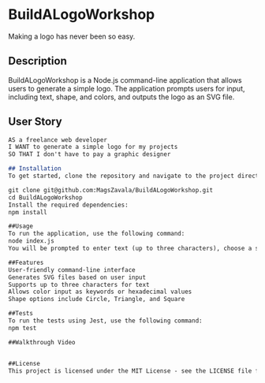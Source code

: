 # BuildALogoWorkshop
Making a logo has never been so easy.

## Description
BuildALogoWorkshop is a Node.js command-line application that allows users to generate a simple logo. The application prompts users for input, including text, shape, and colors, and outputs the logo as an SVG file.

## User Story
```md
AS a freelance web developer  
I WANT to generate a simple logo for my projects  
SO THAT I don't have to pay a graphic designer

## Installation
To get started, clone the repository and navigate to the project directory:

git clone git@github.com:MagsZavala/BuildALogoWorkshop.git
cd BuildALogoWorkshop
Install the required dependencies:
npm install

##Usage
To run the application, use the following command:
node index.js
You will be prompted to enter text (up to three characters), choose a shape (circle, triangle, or square), and select colors for the text and shape. Once all inputs are provided, the application generates an SVG file named logo.svg.

##Features
User-friendly command-line interface
Generates SVG files based on user input
Supports up to three characters for text
Allows color input as keywords or hexadecimal values
Shape options include Circle, Triangle, and Square

##Tests
To run the tests using Jest, use the following command:
npm test

##Walkthrough Video


##License
This project is licensed under the MIT License - see the LICENSE file for details.